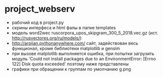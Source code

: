 # project_webserv
- рабочий код в project.py
- скрины интерфеса и html фалы в папке templates
- модель word2wec ruscorpora_upos_skipgram_300_5_2018.vec.gz (ист. http://rusvectores.org/ru/models/)
- http://arpijan.pythonanywhere.com/ сайт, задействован весь функционал, кроме библиотеки matplotlib и gensim 
- при вызове matplotlib выполняется ошибка, при попытки загрузить модуль 'Could not install packages due to an EnvironmentError: [Errno 122] Disk quota exceeded' поэтому ниже представлены
- графики при обращении к группам по умолчанию g.png
